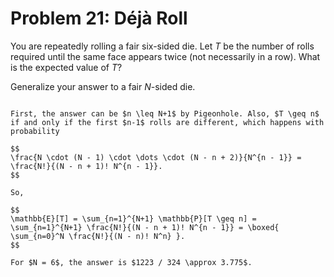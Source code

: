 # Problem 21: Déjà Roll

You are repeatedly rolling a fair six-sided die. Let $T$ be the number of rolls required until the same face appears twice (not necessarily in a row). What is the expected value of $T$?

Generalize your answer to a fair $N$-sided die.

````{dropdown} Click to show solution

First, the answer can be $n \leq N+1$ by Pigeonhole. Also, $T \geq n$ if and only if the first $n-1$ rolls are different, which happens with probability 

$$
\frac{N \cdot (N - 1) \cdot \dots \cdot (N - n + 2)}{N^{n - 1}} = \frac{N!}{(N - n + 1)! N^{n - 1}}.
$$

So, 

$$
\mathbb{E}[T] = \sum_{n=1}^{N+1} \mathbb{P}[T \geq n] = \sum_{n=1}^{N+1} \frac{N!}{(N - n + 1)! N^{n - 1}} = \boxed{ \sum_{n=0}^N \frac{N!}{(N - n)! N^n} }.
$$

For $N = 6$, the answer is $1223 / 324 \approx 3.775$.

````
